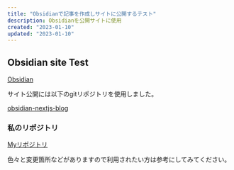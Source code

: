 ```yaml
---
title: "Obsidianで記事を作成しサイトに公開するテスト"
description: Obsidianを公開サイトに使用
created: "2023-01-10"
updated: "2023-01-10"
---
```


## Obsidian site Test

[Obsidian](https://obsidian.md/)

サイト公開には以下のgitリポジトリを使用しました。

[obsidian-nextjs-blog](https://github.com/franknoirot/obsidian-nextjs-blog)

### 私のリポジトリ

[Myリポジトリ](https://github.com/nuovotaka/obsidian-nextjs-blog)

色々と変更箇所などがありますので利用されたい方は参考にしてみてください。

